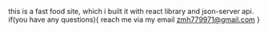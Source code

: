 this is a fast food site, which i built it with react library and json-server api.
if(you have any questions){
reach me via my email zmh779971@gmail.com
}



<!---
zahraheydari77/zahraheydari77 is a ✨ special ✨ repository because its `README.md` (this file) appears on your GitHub profile.
You can click the Preview link to take a look at your changes.
--->
